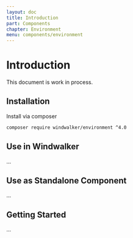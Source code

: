 ```yaml
---
layout: doc
title: Introduction
part: Components
chapter: Environment
menu: components/environment
---
```


# Introduction

This document is work in process.

## Installation

Install via composer

```bash
composer require windwalker/environment ^4.0
```

## Use in Windwalker

...

## Use as Standalone Component

...

## Getting Started

...

